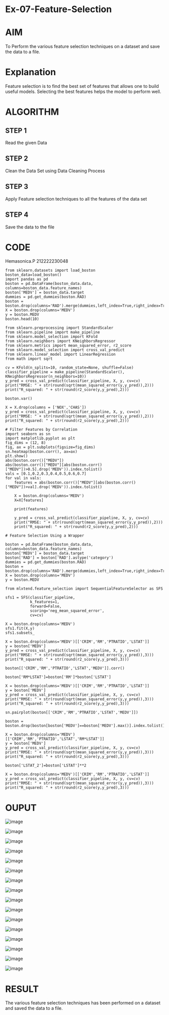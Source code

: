 # Ex-07-Feature-Selection
# AIM

To Perform the various feature selection techniques on a dataset and save the data to a file. 

# Explanation

Feature selection is to find the best set of features that allows one to build useful models.
Selecting the best features helps the model to perform well. 

# ALGORITHM

## STEP 1

Read the given Data

## STEP 2

Clean the Data Set using Data Cleaning Process

## STEP 3

Apply Feature selection techniques to all the features of the data set

## STEP 4

Save the data to the file


# CODE

Hemasonica.P
212222230048

```
from sklearn.datasets import load_boston
boston_data=load_boston()
import pandas as pd
boston = pd.DataFrame(boston_data.data, columns=boston_data.feature_names)
boston['MEDV'] = boston_data.target
dummies = pd.get_dummies(boston.RAD)
boston = boston.drop(columns='RAD').merge(dummies,left_index=True,right_index=True)
X = boston.drop(columns='MEDV')
y = boston.MEDV
boston.head(10)

from sklearn.preprocessing import StandardScaler
from sklearn.pipeline import make_pipeline
from sklearn.model_selection import KFold
from sklearn.neighbors import KNeighborsRegressor
from sklearn.metrics import mean_squared_error, r2_score
from sklearn.model_selection import cross_val_predict
from sklearn.linear_model import LinearRegression
from math import sqrt

cv = KFold(n_splits=10, random_state=None, shuffle=False)
classifier_pipeline = make_pipeline(StandardScaler(), KNeighborsRegressor(n_neighbors=10))
y_pred = cross_val_predict(classifier_pipeline, X, y, cv=cv)
print("RMSE: " + str(round(sqrt(mean_squared_error(y,y_pred)),2)))
print("R_squared: " + str(round(r2_score(y,y_pred),2)))

boston.var()

X = X.drop(columns = ['NOX','CHAS'])
y_pred = cross_val_predict(classifier_pipeline, X, y, cv=cv)
print("RMSE: " + str(round(sqrt(mean_squared_error(y,y_pred)),2)))
print("R_squared: " + str(round(r2_score(y,y_pred),2)))

# Filter Features by Correlation
import seaborn as sn
import matplotlib.pyplot as plt
fig_dims = (12, 8)
fig, ax = plt.subplots(figsize=fig_dims)
sn.heatmap(boston.corr(), ax=ax)
plt.show()
abs(boston.corr()["MEDV"])
abs(boston.corr()["MEDV"][abs(boston.corr()["MEDV"])>0.5].drop('MEDV')).index.tolist()
vals = [0.1,0.2,0.3,0.4,0.5,0.6,0.7]
for val in vals:
    features = abs(boston.corr()["MEDV"][abs(boston.corr()["MEDV"])>val].drop('MEDV')).index.tolist()
    
    X = boston.drop(columns='MEDV')
    X=X[features]
    
    print(features)

    y_pred = cross_val_predict(classifier_pipeline, X, y, cv=cv)
    print("RMSE: " + str(round(sqrt(mean_squared_error(y,y_pred)),2)))
    print("R_squared: " + str(round(r2_score(y,y_pred),2)))

# Feature Selection Using a Wrapper

boston = pd.DataFrame(boston_data.data, columns=boston_data.feature_names)
boston['MEDV'] = boston_data.target
boston['RAD'] = boston['RAD'].astype('category')
dummies = pd.get_dummies(boston.RAD)
boston = boston.drop(columns='RAD').merge(dummies,left_index=True,right_index=True)
X = boston.drop(columns='MEDV')
y = boston.MEDV

from mlxtend.feature_selection import SequentialFeatureSelector as SFS

sfs1 = SFS(classifier_pipeline, 
           k_features=1, 
           forward=False, 
           scoring='neg_mean_squared_error',
           cv=cv)

X = boston.drop(columns='MEDV')
sfs1.fit(X,y)
sfs1.subsets_

X = boston.drop(columns='MEDV')[['CRIM','RM','PTRATIO','LSTAT']]
y = boston['MEDV']
y_pred = cross_val_predict(classifier_pipeline, X, y, cv=cv)
print("RMSE: " + str(round(sqrt(mean_squared_error(y,y_pred)),3)))
print("R_squared: " + str(round(r2_score(y,y_pred),3)))

boston[['CRIM','RM','PTRATIO','LSTAT','MEDV']].corr()

boston['RM*LSTAT']=boston['RM']*boston['LSTAT']

X = boston.drop(columns='MEDV')[['CRIM','RM','PTRATIO','LSTAT']]
y = boston['MEDV']
y_pred = cross_val_predict(classifier_pipeline, X, y, cv=cv)
print("RMSE: " + str(round(sqrt(mean_squared_error(y,y_pred)),3)))
print("R_squared: " + str(round(r2_score(y,y_pred),3)))

sn.pairplot(boston[['CRIM','RM','PTRATIO','LSTAT','MEDV']])

boston = boston.drop(boston[boston['MEDV']==boston['MEDV'].max()].index.tolist())

X = boston.drop(columns='MEDV')[['CRIM','RM','PTRATIO','LSTAT','RM*LSTAT']]
y = boston['MEDV']
y_pred = cross_val_predict(classifier_pipeline, X, y, cv=cv)
print("RMSE: " + str(round(sqrt(mean_squared_error(y,y_pred)),3)))
print("R_squared: " + str(round(r2_score(y,y_pred),3)))

boston['LSTAT_2']=boston['LSTAT']**2

X = boston.drop(columns='MEDV')[['CRIM','RM','PTRATIO','LSTAT']]
y_pred = cross_val_predict(classifier_pipeline, X, y, cv=cv)
print("RMSE: " + str(round(sqrt(mean_squared_error(y,y_pred)),3)))
print("R_squared: " + str(round(r2_score(y,y_pred),3)))

```

# OUPUT

![image](https://user-images.githubusercontent.com/118361409/234186008-80ed598b-c827-42be-8b43-f61150a31fd0.png)

![image](https://user-images.githubusercontent.com/118361409/234186059-0f81b57c-402e-43bb-9ecd-20e937f1b4e4.png)

![image](https://user-images.githubusercontent.com/118361409/234186095-657c9564-5679-40b2-8781-1ab06fdda43e.png)

![image](https://user-images.githubusercontent.com/118361409/234186198-ade66032-4e36-4b82-9b3d-d856ab509568.png)

![image](https://user-images.githubusercontent.com/118361409/234186597-408711f1-8a1f-4b1e-b010-3cb53b52809d.png)

![image](https://user-images.githubusercontent.com/118361409/234186650-32405636-40b4-4a49-b983-f7f759fc3964.png)

![image](https://user-images.githubusercontent.com/118361409/234186726-01c5a5e3-b3bb-44ba-abcd-87551c4fcb0e.png)

![image](https://user-images.githubusercontent.com/118361409/234186776-93bded25-0069-4eee-bc02-22ad2c974ed5.png)

![image](https://user-images.githubusercontent.com/118361409/234186824-e0967cfa-41a5-4606-b738-b41e84f70517.png)

![image](https://user-images.githubusercontent.com/118361409/234186856-c02329d6-30c5-4aff-b4a5-a5c5ff77936a.png)

![image](https://user-images.githubusercontent.com/118361409/234186881-231dfaed-9c96-45c5-98d5-aa5df9d611fb.png)

![image](https://user-images.githubusercontent.com/118361409/234186917-1fef7457-9186-44eb-90c9-65f62002ee80.png)

![image](https://user-images.githubusercontent.com/118361409/234186973-baf47f96-af47-40ce-bc6b-e0feb72d8978.png)

![image](https://user-images.githubusercontent.com/118361409/234187038-c8e4fb7d-433f-411b-987b-14272d5e9802.png)

![image](https://user-images.githubusercontent.com/118361409/234187094-d4f9e6ec-e148-471d-b8ad-fc4d90227fa3.png)

![image](https://user-images.githubusercontent.com/118361409/234187127-8e0e6544-6285-421a-8f2c-691005b618db.png)

 # RESULT

The various feature selection techniques has been performed on a dataset and saved the data to a file.
